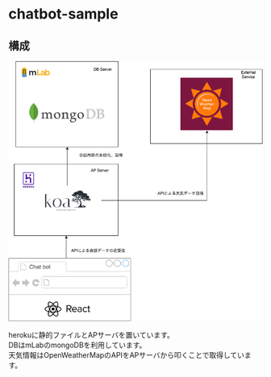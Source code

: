 # chatbot-sample
## 構成
![test](https://github.com/tan-t/chatbot-sample/blob/master/resources/system%20diagram.png)

herokuに静的ファイルとAPサーバを置いています。  
DBはmLabのmongoDBを利用しています。  
天気情報はOpenWeatherMapのAPIをAPサーバから叩くことで取得しています。  
